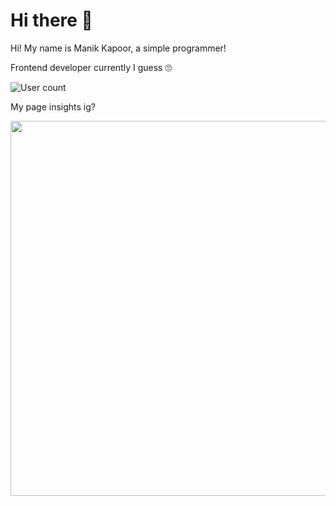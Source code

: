 # Hi there 👋

Hi! My name is Manik Kapoor, a simple programmer!

Frontend developer currently I guess 🙄

![User count](https://komarev.com/ghpvc/?username=Manik2375)

My page insights ig? 
<p align="center">
    <img src="https://user-images.githubusercontent.com/71554953/170715234-89586244-6464-4f9f-9361-6573d8afd51a.svg" width="600">
</p>
